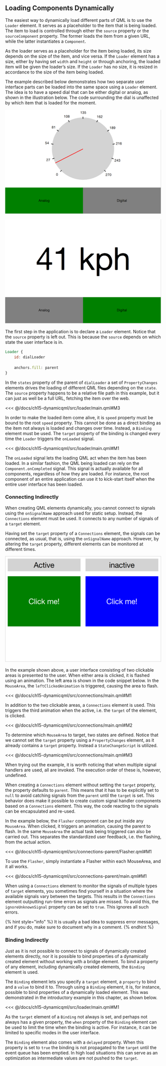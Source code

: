 ## Loading Components Dynamically

The easiest way to dynamically load different parts of QML is to use the `Loader` element. It serves as a placeholder to the item that is being loaded. The item to load is controlled through either the `source` property or the `sourceComponent` property. The former loads the item from a given URL, while the latter instantiates a `Component`.

As the loader serves as a placeholder for the item being loaded, its size depends on the size of the item, and vice versa. If the `Loader` element has a size, either by having set `width` and `height` or through anchoring, the loaded item will be given the loader’s size. If the `Loader` has no size, it is resized in accordance to the size of the item being loaded.

The example described below demonstrates how two separate user interface parts can be loaded into the same space using a `Loader` element. The idea is to have a speed dial that can be either digital or analog, as shown in the illustration below. The code surrounding the dial is unaffected by which item that is loaded for the moment.

![image](./assets/automatic/loader-analog.png)

![image](./assets/automatic/loader-digital.png)

The first step in the application is to declare a `Loader` element. Notice that the `source` property is left out. This is because the `source` depends on which state the user interface is in.

```qml
Loader {
    id: dialLoader

    anchors.fill: parent
}
```

In the `states` property of the parent of `dialLoader` a set of `PropertyChanges` elements drives the loading of different QML files depending on the `state`. The `source` property happens to be a relative file path in this example, but it can just as well be a full URL, fetching the item over the web.

<<< @/docs/ch15-dynamicqml/src/loader/main.qml#M3

In order to make the loaded item come alive, it is `speed` property must be bound to the root `speed` property. This cannot be done as a direct binding as the item not always is loaded and changes over time. Instead, a `Binding` element must be used. The `target` property of the binding is changed every time the `Loader` triggers the `onLoaded` signal.

<<< @/docs/ch15-dynamicqml/src/loader/main.qml#M1

The `onLoaded` signal lets the loading QML act when the item has been loaded. In a similar fashion, the QML being loaded can rely on the `Component.onCompleted` signal. This signal is actually available for all components, regardless of how they are loaded. For instance, the root component of an entire application can use it to kick-start itself when the entire user interface has been loaded.

### Connecting Indirectly

When creating QML elements dynamically, you cannot connect to signals using the `onSignalName` approach used for static setup. Instead, the `Connections` element must be used. It connects to any number of signals of a `target` element.

Having set the `target` property of a `Connections` element, the signals can be connected, as usual, that is, using the `onSignalName` approach. However, by altering the `target` property, different elements can be monitored at different times.

![image](./assets/automatic/connections.png)

In the example shown above, a user interface consisting of two clickable areas is presented to the user. When either area is clicked, it is flashed using an animation. The left area is shown in the code snippet below. In the `MouseArea`, the `leftClickedAnimation` is triggered, causing the area to flash.

<<< @/docs/ch15-dynamicqml/src/connections/main.qml#M1

In addition to the two clickable areas, a `Connections` element is used. This triggers the third animation when the active, i.e. the `target` of the element, is clicked.

<<< @/docs/ch15-dynamicqml/src/connections/main.qml#M2

To determine which `MouseArea` to target, two states are defined. Notice that we cannot set the `target` property using a `PropertyChanges` element, as it already contains a `target` property. Instead a `StateChangeScript` is utilized.

<<< @/docs/ch15-dynamicqml/src/connections/main.qml#M3

When trying out the example, it is worth noticing that when multiple signal handlers are used, all are invoked. The execution order of these is, however, undefined.

When creating a `Connections` element without setting the `target` property, the property defaults to `parent`. This means that it has to be explicitly set to `null` to avoid catching signals from the `parent` until the `target` is set. This behavior does make it possible to create custom signal handler components based on a `Connections` element. This way, the code reacting to the signals can be encapsulated and re-used.

In the example below, the `Flasher` component can be put inside any `MouseArea`. When clicked, it triggers an animation, causing the parent to flash. In the same `MouseArea` the actual task being triggered can also be carried out. This separates the standardized user feedback, i.e. the flashing, from the actual action.

<<< @/docs/ch15-dynamicqml/src/connections-parent/Flasher.qml#M1

To use the `Flasher`, simply instantiate a Flasher within each MouseArea, and it all works.

<<< @/docs/ch15-dynamicqml/src/connections-parent/main.qml#M1

When using a `Connections` element to monitor the signals of multiple types of `target` elements, you sometimes find yourself in a situation where the available signals vary between the targets. This results in the `Connections` element outputting run-time errors as signals are missed. To avoid this, the `ignoreUnknownSignal` property can be set to `true`. This ignores all such errors.

{% hint style="info" %}
It is usually a bad idea to suppress error messages, and if you do, make sure to document why in a comment.
{% endhint %}

### Binding Indirectly

Just as it is not possible to connect to signals of dynamically created elements directly, nor it is possible to bind properties of a dynamically created element without working with a bridge element. To bind a property of any element, including dynamically created elements, the `Binding` element is used.

The `Binding` element lets you specify a `target` element, a `property` to bind and a `value` to bind it to. Through using a `Binding` element, it is, for instance, possible to bind properties of a dynamically loaded element. This was demonstrated in the introductory example in this chapter, as shown below.

<<< @/docs/ch15-dynamicqml/src/loader/main.qml#M1

As the `target` element of a `Binding` not always is set, and perhaps not always has a given property, the `when` property of the `Binding` element can be used to limit the time when the binding is active. For instance, it can be limited to specific modes in the user interface.

The `Binding` element also comes with a `delayed` property. When this property is set to `true` the binding is not propagated to the `target` until the event queue has been emptied. In high load situations this can serve as an optimization as intermediate values are not pushed to the `target`.

